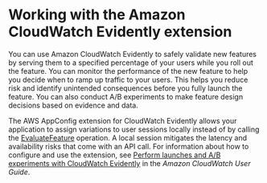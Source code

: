 # Working with the Amazon CloudWatch Evidently extension<a name="working-with-appconfig-extensions-about-predefined-evidently"></a>

You can use Amazon CloudWatch Evidently to safely validate new features by serving them to a specified percentage of your users while you roll out the feature\. You can monitor the performance of the new feature to help you decide when to ramp up traffic to your users\. This helps you reduce risk and identify unintended consequences before you fully launch the feature\. You can also conduct A/B experiments to make feature design decisions based on evidence and data\.

The AWS AppConfig extension for CloudWatch Evidently allows your application to assign variations to user sessions locally instead of by calling the [EvaluateFeature](https://docs.aws.amazon.com/cloudwatchevidently/latest/APIReference/API_EvaluateFeature.html) operation\. A local session mitigates the latency and availability risks that come with an API call\. For information about how to configure and use the extension, see [Perform launches and A/B experiments with CloudWatch Evidently](https://docs.aws.amazon.com/AmazonCloudWatch/latest/monitoring/CloudWatch-Evidently.html) in the *Amazon CloudWatch User Guide*\.